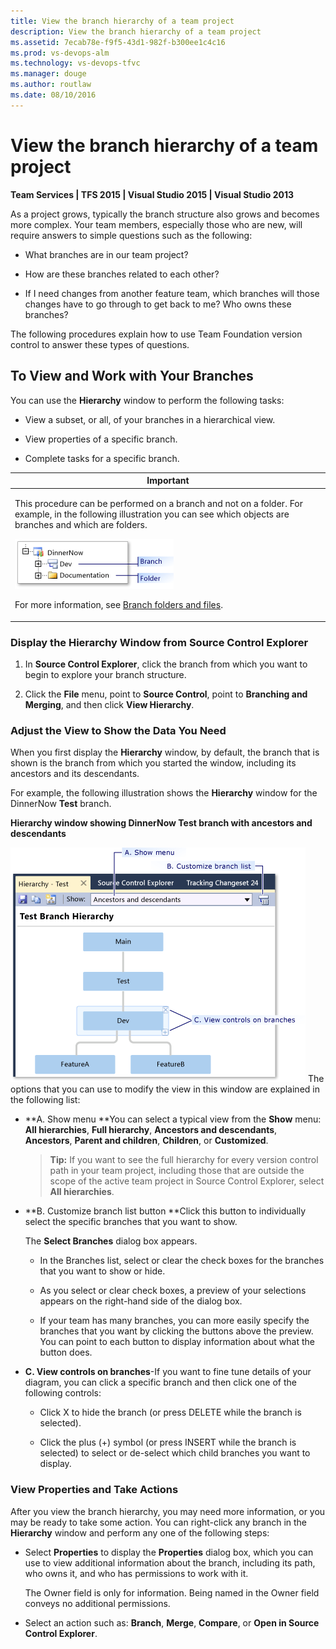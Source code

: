```yaml
---
title: View the branch hierarchy of a team project
description: View the branch hierarchy of a team project
ms.assetid: 7ecab78e-f9f5-43d1-982f-b300ee1c4c16
ms.prod: vs-devops-alm
ms.technology: vs-devops-tfvc
ms.manager: douge
ms.author: routlaw
ms.date: 08/10/2016
---
```


# View the branch hierarchy of a team project

**Team Services | TFS 2015 | Visual Studio 2015 | Visual Studio 2013**

As a project grows, typically the branch structure also grows and becomes more complex. Your team members, especially those who are new, will require answers to simple questions such as the following:

-   What branches are in our team project?

-   How are these branches related to each other?

-   If I need changes from another feature team, which branches will those changes have to go through to get back to me? Who owns these branches?

The following procedures explain how to use Team Foundation version control to answer these types of questions.

## To View and Work with Your Branches

You can use the **Hierarchy** window to perform the following tasks:

-   View a subset, or all, of your branches in a hierarchical view.

-   View properties of a specific branch.

-   Complete tasks for a specific branch.

<table>
<thead>
<tr>
<th> <strong>Important</strong></th>
</tr>
</thead>
<tbody>
<tr>
<td><p>This procedure can be performed on a branch and not on a folder. For example, in the following illustration you can see which objects are branches and which are folders.</p>
<p><img src="_img/view-branch-hierarchy-team-project/IC268252.png" title="A branch and a folder" alt="A branch and a folder" /></p>
<p>For more information, see <a href="branch-folders-files.md">Branch folders and files</a>.</p></td>
</tr>
</tbody>
</table>

### Display the Hierarchy Window from Source Control Explorer

1.  In **Source Control Explorer**, click the branch from which you want to begin to explore your branch structure.

2.  Click the **File** menu, point to **Source Control**, point to **Branching and Merging**, and then click **View Hierarchy**.

### Adjust the View to Show the Data You Need

When you first display the **Hierarchy** window, by default, the branch that is shown is the branch from which you started the window, including its ancestors and its descendants.

For example, the following illustration shows the **Hierarchy** window for the DinnerNow **Test** branch.

**Hierarchy window showing DinnerNow Test branch with ancestors and descendants**

![Hierarchy window](_img/view-branch-hierarchy-team-project/IC363705.png)
The options that you can use to modify the view in this window are explained in the following list:

-   **A. Show menu **You can select a typical view from the **Show** menu: **All hierarchies**, **Full hierarchy**, **Ancestors and descendants**, **Ancestors**, **Parent and children**, **Children**, or **Customized**.

    >**Tip:**
    >  If you want to see the full hierarchy for every version control path in your team project, including those that are outside the scope of the active team project in Source Control Explorer, select **All hierarchies**.

-   **B. Customize branch list button **Click this button to individually select the specific branches that you want to show.

    The **Select Branches** dialog box appears.

    -   In the Branches list, select or clear the check boxes for the branches that you want to show or hide.

    -   As you select or clear check boxes, a preview of your selections appears on the right-hand side of the dialog box.

    -   If your team has many branches, you can more easily specify the branches that you want by clicking the buttons above the preview. You can point to each button to display information about what the button does.

-   **C. View controls on branches**-If you want to fine tune details of your diagram, you can click a specific branch and then click one of the following controls:

    -   Click X to hide the branch (or press DELETE while the branch is selected).

    -   Click the plus (+) symbol (or press INSERT while the branch is selected) to select or de-select which child branches you want to display.

### View Properties and Take Actions

After you view the branch hierarchy, you may need more information, or you may be ready to take some action. You can right-click any branch in the **Hierarchy** window and perform any one of the following steps:

-   Select **Properties** to display the **Properties** dialog box, which you can use to view additional information about the branch, including its path, who owns it, and who has permissions to work with it.

    The Owner field is only for information. Being named in the Owner field conveys no additional permissions.

-   Select an action such as: **Branch**, **Merge**, **Compare**, or **Open in Source Control Explorer**.
